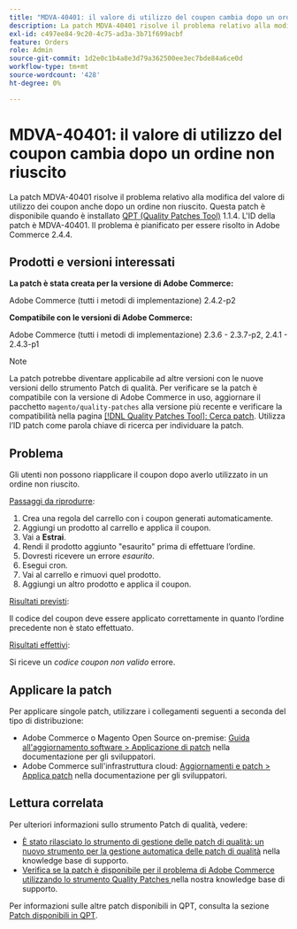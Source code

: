 ```yaml
---
title: "MDVA-40401: il valore di utilizzo del coupon cambia dopo un ordine non riuscito"
description: La patch MDVA-40401 risolve il problema relativo alla modifica del valore di utilizzo dei coupon anche dopo un ordine non riuscito. Questa patch è disponibile quando è installato [Quality Patches Tool (QPT)](https://devdocs.magento.com/guides/v2.4/comp-mgr/patching.html#mqp) 1.1.4. L'ID della patch è MDVA-40401. Il problema è pianificato per essere risolto in Adobe Commerce 2.4.4.
exl-id: c497ee84-9c20-4c75-ad3a-3b71f699acbf
feature: Orders
role: Admin
source-git-commit: 1d2e0c1b4a8e3d79a362500ee3ec7bde84a6ce0d
workflow-type: tm+mt
source-wordcount: '428'
ht-degree: 0%

---
```


# MDVA-40401: il valore di utilizzo del coupon cambia dopo un ordine non riuscito

La patch MDVA-40401 risolve il problema relativo alla modifica del valore di utilizzo dei coupon anche dopo un ordine non riuscito. Questa patch è disponibile quando è installato [QPT (Quality Patches Tool)](https://devdocs.magento.com/guides/v2.4/comp-mgr/patching.html#mqp) 1.1.4. L&#39;ID della patch è MDVA-40401. Il problema è pianificato per essere risolto in Adobe Commerce 2.4.4.

## Prodotti e versioni interessati

**La patch è stata creata per la versione di Adobe Commerce:**

Adobe Commerce (tutti i metodi di implementazione) 2.4.2-p2

**Compatibile con le versioni di Adobe Commerce:**

Adobe Commerce (tutti i metodi di implementazione) 2.3.6 - 2.3.7-p2, 2.4.1 - 2.4.3-p1

>[!NOTE]
>
>La patch potrebbe diventare applicabile ad altre versioni con le nuove versioni dello strumento Patch di qualità. Per verificare se la patch è compatibile con la versione di Adobe Commerce in uso, aggiornare il pacchetto `magento/quality-patches` alla versione più recente e verificare la compatibilità nella pagina [[!DNL Quality Patches Tool]: Cerca patch](https://devdocs.magento.com/quality-patches/tool.html#patch-grid). Utilizza l’ID patch come parola chiave di ricerca per individuare la patch.

## Problema

Gli utenti non possono riapplicare il coupon dopo averlo utilizzato in un ordine non riuscito.

<u>Passaggi da riprodurre</u>:

1. Crea una regola del carrello con i coupon generati automaticamente.
1. Aggiungi un prodotto al carrello e applica il coupon.
1. Vai a **Estrai**.
1. Rendi il prodotto aggiunto &quot;esaurito&quot; prima di effettuare l’ordine.
1. Dovresti ricevere un errore *esaurito*.
1. Esegui cron.
1. Vai al carrello e rimuovi quel prodotto.
1. Aggiungi un altro prodotto e applica il coupon.

<u>Risultati previsti</u>:

Il codice del coupon deve essere applicato correttamente in quanto l’ordine precedente non è stato effettuato.

<u>Risultati effettivi</u>:

Si riceve un *codice coupon non valido* errore.

## Applicare la patch

Per applicare singole patch, utilizzare i collegamenti seguenti a seconda del tipo di distribuzione:

* Adobe Commerce o Magento Open Source on-premise: [Guida all&#39;aggiornamento software > Applicazione di patch](https://devdocs.magento.com/guides/v2.4/comp-mgr/patching/mqp.html) nella documentazione per gli sviluppatori.
* Adobe Commerce sull&#39;infrastruttura cloud: [Aggiornamenti e patch > Applica patch](https://devdocs.magento.com/cloud/project/project-patch.html) nella documentazione per gli sviluppatori.

## Lettura correlata

Per ulteriori informazioni sullo strumento Patch di qualità, vedere:

* [È stato rilasciato lo strumento di gestione delle patch di qualità: un nuovo strumento per la gestione automatica delle patch di qualità](/help/announcements/adobe-commerce-announcements/magento-quality-patches-released-new-tool-to-self-serve-quality-patches.md) nella knowledge base di supporto.
* [Verifica se la patch è disponibile per il problema di Adobe Commerce utilizzando lo strumento Quality Patches ](/help/support-tools/patches-available-in-qpt-tool/check-patch-for-magento-issue-with-magento-quality-patches.md) nella nostra knowledge base di supporto.

Per informazioni sulle altre patch disponibili in QPT, consulta la sezione [Patch disponibili in QPT](https://support.magento.com/hc/en-us/sections/360010506631-Patches-available-in-QPT-tool-).
